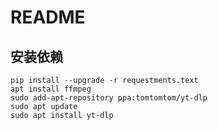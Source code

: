# README
## 安装依赖
    pip install --upgrade -r requestments.text
    apt install ffmpeg
    sudo add-apt-repository ppa:tomtomtom/yt-dlp    
    sudo apt update                                 
    sudo apt install yt-dlp                         